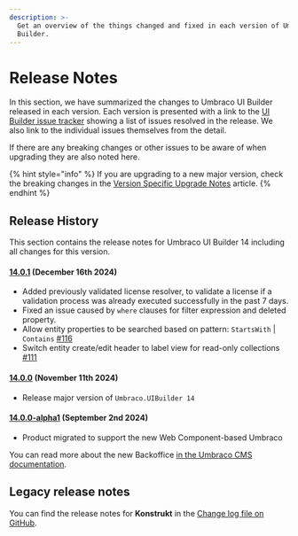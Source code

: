 ```yaml
---
description: >-
  Get an overview of the things changed and fixed in each version of Umbraco UI
  Builder.
---
```


# Release Notes

In this section, we have summarized the changes to Umbraco UI Builder released in each version. Each version is presented with a link to the [UI Builder issue tracker](https://github.com/umbraco/Umbraco.UIBuilder.Issues/issues) showing a list of issues resolved in the release. We also link to the individual issues themselves from the detail.

If there are any breaking changes or other issues to be aware of when upgrading they are also noted here.

{% hint style="info" %}
If you are upgrading to a new major version, check the breaking changes in the [Version Specific Upgrade Notes](upgrading/version-specific.md) article.
{% endhint %}

## Release History

This section contains the release notes for Umbraco UI Builder 14 including all changes for this version.

#### [**14.0.1**](https://github.com/umbraco/Umbraco.UIBuilder.Issues/issues?q=is%3Aissue+is%3Aclosed+label%3Arelease%2F14.0.1) **(December 16th 2024)**

* Added previously validated license resolver, to validate a license if a validation process was already executed successfully in the past 7 days.
* Fixed an issue caused by `where` clauses for filter expression and deleted property.
* Allow entity properties to be searched based on pattern: `StartsWith` | `Contains` [#116](https://github.com/umbraco/Umbraco.UIBuilder.Issues/issues/116)
* Switch entity create/edit header to label view for read-only collections [#111](https://github.com/umbraco/Umbraco.UIBuilder.Issues/issues/111)

#### [**14.0.0**](https://github.com/umbraco/Umbraco.UIBuilder.Issues/issues?q=is%3Aissue+is%3Aclosed+label%3Arelease%2F14.0.0) **(November 11th 2024)**

* Release major version of `Umbraco.UIBuilder 14`

#### [**14.0.0-alpha1**](https://github.com/umbraco/Umbraco.UIBuilder.Issues/issues?q=is%3Aissue+is%3Aclosed+label%3Arelease%2F14.0.0) **(September 2nd 2024)**

* Product migrated to support the new Web Component-based Umbraco

You can read more about the new Backoffice [in the Umbraco CMS documentation](https://docs.umbraco.com/umbraco-cms/extending/customize-the-editing-experience).

## Legacy release notes

You can find the release notes for **Konstrukt** in the [Change log file on GitHub](changelog-archive/changelog.md).
